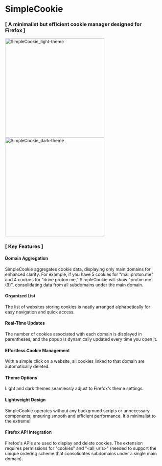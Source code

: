 # SimpleCookie
### [ A minimalist but efficient cookie manager designed for Firefox ]
<img width="324" alt="SimpleCookie_light-theme" src="https://github.com/mickaphd/SimpleCookie/assets/25211018/061bc34e-81f3-44f9-af92-0ac98a8625da">
<img width="324" alt="SimpleCookie_dark-theme" src="https://github.com/mickaphd/SimpleCookie/assets/25211018/eb697808-74e1-452b-a8c1-9fd42132ec4f">

### [ Key Features ]
#### Domain Aggregation 
SimpleCookie aggregates cookie data, displaying only main domains for enhanced clarity. For example, if you have 5 cookies for "mail.proton.me" and 4 cookies for "drive.proton.me," SimpleCookie will show "proton.me (9)", consolidating data from all subdomains under the main domain.
#### Organized List 
The list of websites storing cookies is neatly arranged alphabetically for easy navigation and quick access.
#### Real-Time Updates
The number of cookies associated with each domain is displayed in parentheses, and the popup is dynamically updated every time you open it.
#### Effortless Cookie Management
With a simple click on a website, all cookies linked to that domain are automatically deleted.
#### Theme Options
Light and dark themes seamlessly adjust to Firefox's theme settings.
#### Lightweight Design
SimpleCookie operates without any background scripts or unnecessary components, ensuring smooth and efficient performance. It's minimalist to the extreme!
#### Firefox API Integration
Firefox's APIs are used to display and delete cookies. The extension requires permissions for "cookies" and "<all_urls>" (needed to support the unique ordering scheme that consolidates subdomains under a single main domain).
